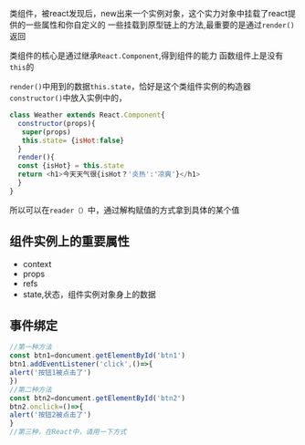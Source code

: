 类组件，被react发现后，new出来一个实例对象，这个实力对象中挂载了react提供的一些属性和你自定义的 一些挂载到原型链上的方法,最重要的是通过`render()`返回

类组件的核心是通过继承`React.Component`,得到组件的能力
函数组件上是没有`this`的

`render()`中用到的数据`this.state`，恰好是这个类组件实例的构造器`constructor()`中放入实例中的，

``` js
class Weather extends React.Component{
  constructor(props){
   super(props)
   this.state= {isHot:false}
  }
  render(){
  const {isHot} = this.state
  return <h1>今天天气很{isHot？'炎热':'凉爽'}</h1>
  }
}
```
所以可以在`reader（）`中，通过解构赋值的方式拿到具体的某个值

## 组件实例上的重要属性
- context
- props
- refs
- state,状态，组件实例对象身上的数据
## 事件绑定
``` js
//第一种方法
const btn1=doncument.getElementById('btn1')
btn1.addEventListener('click',()=>{
alert('按钮1被点击了')
})
//第二种方法
const btn2=doncument.getElementById('btn2')
btn2.onclick=()=>{
alert('按钮2被点击了')
}
//第三种，在React中，请用一下方式

```